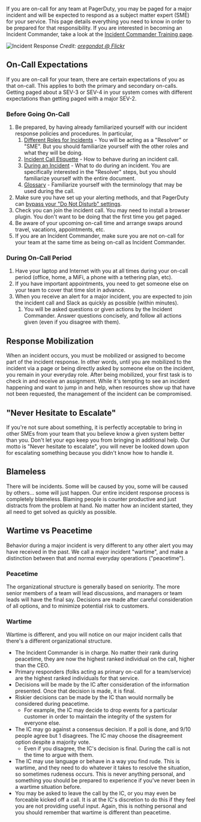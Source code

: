 If you are on-call for any team at PagerDuty, you may be paged for a major incident and will be expected to respond as a subject matter expert (SME) for your service. This page details everything you need to know in order to be prepared for that responsibility. If you are interested in becoming an Incident Commander, take a look at the [Incident Commander Training page](/training/incident_commander.md).

![Incident Response](../assets/img/headers/incident_response.jpg)
*Credit: [oregondot @ Flickr](https://www.flickr.com/photos/oregondot/8743809853/in/album-72157633494644719/)*

## On-Call Expectations
If you are on-call for your team, there are certain expectations of you as that on-call. This applies to both the primary and secondary on-calls. Getting paged about a SEV-3 or SEV-4 in your system comes with different expectations than getting paged with a major SEV-2.

### Before Going On-Call

1. Be prepared, by having already familiarized yourself with our incident response policies and procedures. In particular,
    1. [Different Roles for Incidents](/before/different_roles.md) - You will be acting as a "Resolver" or "SME". But you should familiarize yourself with the other roles and what they will be doing.
    1. [Incident Call Etiquette](/before/call_etiquette.md) - How to behave during an incident call.
    1. [During an Incident](/during/during_an_incident.md) - What to do during an incident. You are specifically interested in the "Resolver" steps, but you should familiarize yourself with the entire document.
    1. [Glossary](/training/glossary.md) - Familiarize yourself with the terminology that may be used during the call.
1. Make sure you have set up your alerting methods, and that PagerDuty can [bypass your "Do Not Disturb" settings](https://support.pagerduty.com/docs/notification-phone-numbers).
1. Check you can join the incident call. You may need to install a browser plugin. You don't want to be doing that the first time you get paged.
1. Be aware of your upcoming on-call time and arrange swaps around travel, vacations, appointments, etc.
1. If you are an Incident Commander, make sure you are not on-call for your team at the same time as being on-call as Incident Commander.

### During On-Call Period

1. Have your laptop and Internet with you at all times during your on-call period (office, home, a MiFi, a phone with a tethering plan, etc).
1. If you have important appointments, you need to get someone else on your team to cover that time slot in advance.
1. When you receive an alert for a major incident, you are expected to join the incident call and Slack as quickly as possible (within minutes).
    1. You will be asked questions or given actions by the Incident Commander. Answer questions concisely, and follow all actions given (even if you disagree with them).

## Response Mobilization
When an incident occurs, you must be mobilized or assigned to become part of the incident response. In other words, until you are mobilized to the incident via a page or being directly asked by someone else on the incident, you remain in your everyday role. After being mobilized, your first task is to check in and receive an assignment. While it's tempting to see an incident happening and want to jump in and help, when resources show up that have not been requested, the management of the incident can be compromised.

## "Never Hesitate to Escalate"
If you're not sure about something, it is perfectly acceptable to bring in other SMEs from your team that you believe know a given system better than you. Don't let your ego keep you from bringing in additional help. Our motto is "Never hesitate to escalate", you will never be looked down upon for escalating something because you didn't know how to handle it.

## Blameless
There will be incidents. Some will be caused by you, some will be caused by others... some will just happen. Our entire incident response process is completely blameless. Blaming people is counter productive and just distracts from the problem at hand. No matter how an incident started, they all need to get solved as quickly as possible.

## Wartime vs Peacetime
Behavior during a major incident is very different to any other alert you may have received in the past. We call a major incident "wartime", and make a distinction between that and normal everyday operations ("peacetime").

### Peacetime
The organizational structure is generally based on seniority. The more senior members of a team will lead discussions, and managers or team leads will have the final say. Decisions are made after careful consideration of all options, and to minimize potential risk to customers.

### Wartime
Wartime is different, and you will notice on our major incident calls that there's a different organizational structure.

* The Incident Commander is in charge. No matter their rank during peacetime, they are now the highest ranked individual on the call, higher than the CEO.
* Primary responders (folks acting as primary on-call for a team/service) are the highest ranked individuals for that service.
* Decisions will be made by the IC after consideration of the information presented. Once that decision is made, it is final.
* Riskier decisions can be made by the IC than would normally be considered during peacetime.
    * For example, the IC may decide to drop events for a particular customer in order to maintain the integrity of the system for everyone else.
* The IC may go against a consensus decision. If a poll is done, and 9/10 people agree but 1 disagrees. The IC may choose the disagreement option despite a majority vote.
    * Even if you disagree, the IC's decision is final. During the call is not the time to argue with them.
* The IC may use language or behave in a way you find rude. This is wartime, and they need to do whatever it takes to resolve the situation, so sometimes rudeness occurs. This is never anything personal, and something you should be prepared to experience if you've never been in a wartime situation before.
* You may be asked to leave the call by the IC, or you may even be forceable kicked off a call. It is at the IC's discretion to do this if they feel you are not providing useful input. Again, this is nothing personal and you should remember that wartime is different than peacetime.
